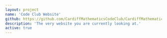 ```yaml
---
layout: project
name: 'Code Club Website'
github: https://github.com/CardiffMathematicsCodeClub/CardiffMathematicsCodeClub.github.io
description: 'The very website you are currently looking at.'
active: true
---
```

